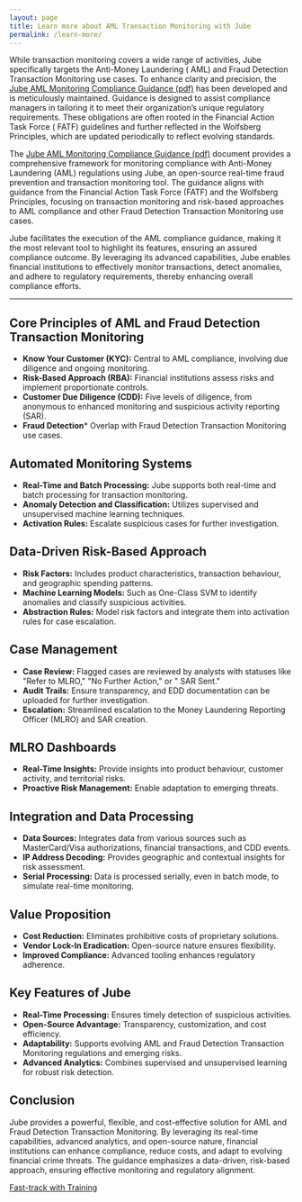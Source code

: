 ```yaml
---
layout: page
title: Learn more about AML Transaction Monitoring with Jube
permalink: /learn-more/
---
```


While transaction monitoring covers a wide range of activities, Jube specifically targets the Anti-Money Laundering (
AML) and Fraud Detection Transaction Monitoring use cases. To enhance clarity and precision,
the [Jube AML Monitoring Compliance Guidance (pdf)](https://jube.io/JubeAMLMonitoringComplianceGuidance.pdf) has been
developed and is
meticulously maintained. Guidance is designed to assist compliance managers in tailoring it to meet their
organization’s unique regulatory requirements. These obligations are often rooted in the Financial Action Task Force (
FATF) guidelines and further reflected in the Wolfsberg Principles, which are updated periodically to reflect evolving
standards.

The [Jube AML Monitoring Compliance Guidance (pdf)](https://jube.io/JubeAMLMonitoringComplianceGuidance.pdf) document
provides a comprehensive framework for
monitoring
compliance with Anti-Money Laundering (AML) regulations using Jube, an open-source real-time fraud prevention and transaction
monitoring tool. The guidance aligns with guidance from the
Financial Action Task Force (FATF) and the Wolfsberg Principles, focusing on transaction monitoring and risk-based
approaches to AML compliance and other Fraud Detection Transaction Monitoring use cases.

Jube facilitates the execution of the AML compliance guidance, making it the most relevant tool to highlight its
features, ensuring an assured compliance outcome. By leveraging its advanced capabilities, Jube enables financial
institutions to effectively monitor transactions, detect anomalies, and adhere to regulatory requirements, thereby
enhancing overall compliance efforts.

---

## Core Principles of AML and Fraud Detection Transaction Monitoring

- **Know Your Customer (KYC):** Central to AML compliance, involving due diligence and ongoing monitoring.
- **Risk-Based Approach (RBA):** Financial institutions assess risks and implement proportionate controls.
- **Customer Due Diligence (CDD):** Five levels of diligence, from anonymous to enhanced monitoring and suspicious
  activity reporting (SAR).
- **Fraud Detection*** Overlap with Fraud Detection Transaction Monitoring use cases.

## Automated Monitoring Systems

- **Real-Time and Batch Processing:** Jube supports both real-time and batch processing for transaction monitoring.
- **Anomaly Detection and Classification:** Utilizes supervised and unsupervised machine learning techniques.
- **Activation Rules:** Escalate suspicious cases for further investigation.

## Data-Driven Risk-Based Approach

- **Risk Factors:** Includes product characteristics, transaction behaviour, and geographic spending patterns.
- **Machine Learning Models:** Such as One-Class SVM to identify anomalies and classify suspicious activities.
- **Abstraction Rules:** Model risk factors and integrate them into activation rules for case escalation.

## Case Management

- **Case Review:** Flagged cases are reviewed by analysts with statuses like "Refer to MLRO," "No Further Action," or "
  SAR Sent."
- **Audit Trails:** Ensure transparency, and EDD documentation can be uploaded for further investigation.
- **Escalation:** Streamlined escalation to the Money Laundering Reporting Officer (MLRO) and SAR creation.

## MLRO Dashboards

- **Real-Time Insights:** Provide insights into product behaviour, customer activity, and territorial risks.
- **Proactive Risk Management:** Enable adaptation to emerging threats.

## Integration and Data Processing

- **Data Sources:** Integrates data from various sources such as MasterCard/Visa authorizations, financial transactions,
  and CDD events.
- **IP Address Decoding:** Provides geographic and contextual insights for risk assessment.
- **Serial Processing:** Data is processed serially, even in batch mode, to simulate real-time monitoring.

## Value Proposition

- **Cost Reduction:** Eliminates prohibitive costs of proprietary solutions.
- **Vendor Lock-In Eradication:** Open-source nature ensures flexibility.
- **Improved Compliance:** Advanced tooling enhances regulatory adherence.

## Key Features of Jube

- **Real-Time Processing:** Ensures timely detection of suspicious activities.
- **Open-Source Advantage:** Transparency, customization, and cost efficiency.
- **Adaptability:** Supports evolving AML and Fraud Detection Transaction Monitoring regulations and emerging risks.
- **Advanced Analytics:** Combines supervised and unsupervised learning for robust risk detection.

## Conclusion

Jube provides a powerful, flexible, and cost-effective solution for AML and Fraud Detection Transaction Monitoring. By leveraging its
real-time capabilities, advanced analytics, and open-source nature, financial institutions can enhance compliance,
reduce costs, and adapt to evolving financial crime threats. The guidance emphasizes a data-driven, risk-based
approach, ensuring effective monitoring and regulatory alignment.

<div class="hero__subscribe">
  <a href="/jube-training" class="button button--primary section-button">Fast-track with Training</a>
</div>